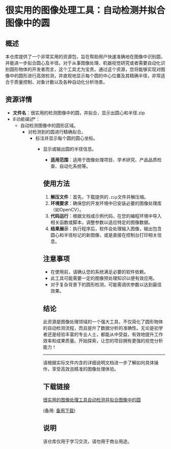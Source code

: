 # 很实用的图像处理工具：自动检测并拟合图像中的圆

## 概述

本仓库提供了一个非常实用的资源包，旨在帮助用户快速准确地在图像中识别圆，并能进一步拟合圆心及半径。对于从事图像处理、机器视觉研究或者需要自动化识别圆形物体的开发者而言，这个工具尤为宝贵。通过这个资源，您将能够实现对图像中的圆形进行高效检测，并直观地显示每个圆的中心位置及其精确半径，非常适合于质量控制、对象计数以及各种自动化分析场景。

## 资源详情

- **文件名**：很实用的检测图像中的圆，并拟合，显示出圆心和半径.zip
- *8功能描述**：
  - 自动检测图像中的圆形区域。
    - 对检测到的圆进行精确拟合。
      - 标注并显示每个圆的圆心坐标。
        - 显示或输出圆的半径信息。

          - **适用范围**：适用于图像处理项目、学术研究、产品品质检查、自动化系统等。

          ## 使用方法

          1. **解压文件**：首先，下载提供的`.zip`文件并解压缩。
          2. **环境要求**：确保您的开发环境中已安装必要的图像处理库（如OpenCV）。
          3. **代码运行**：根据文档或示例代码，在您的编程环境中导入相关函数或脚本，调整参数以适应特定的图像数据。
          4. **结果展示**：执行程序后，软件会处理输入图像，输出包含圆心和半径标记的新图像，或是直接在控制台打印相关信息。

          ## 注意事项

          - 在使用前，请确认您的系统满足必要的软件依赖。
          - 此工具可能需要一定的图像预处理知识以便有效应用。
          - 对于复杂背景下的圆形检测，可能需调优参数以达到最佳效果。

          ## 结论

          此资源是图像处理领域的一个强大工具，不仅简化了圆形物体的自动检测流程，而且提升了数据分析的准确性。无论是初学者还是经验丰富的专业人士，都能从中受益，有效地提升工作效率和成果质量。开始探索，让您的项目拥有更强的视觉分析能力！

          ---

          请根据实际文件内含的详细说明文档进一步了解如何具体操作，享受高效且精准的图像处理体验。

          ## 下载链接
          [很实用的图像处理工具自动检测并拟合图像中的圆](https://pan.quark.cn/s/e427458e2443) 

          (备用: [备用下载](https://pan.baidu.com/s/1Zav9vApq97D3gJ1eoSHxmQ?pwd=1234))

          ## 说明

          该仓库仅用于学习交流，请勿用于商业用途。
